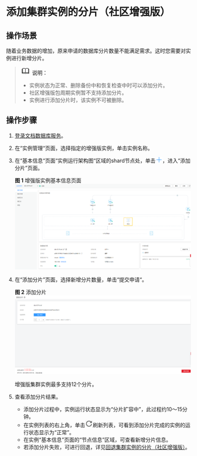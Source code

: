 # 添加集群实例的分片（社区增强版）<a name="zh-cn_topic_increase_shard"></a>

## 操作场景<a name="section34286219201027"></a>

随着业务数据的增加，原来申请的数据库分片数量不能满足需求。这时您需要对实例进行新增分片。

>![](public_sys-resources/icon-note.gif) **说明：**   
>-   实例状态为正常、删除备份中和恢复检查中时可以添加分片。  
>-   社区增强版包周期实例暂不支持添加分片。  
>-   实例进行添加分片时，该实例不可被删除。  

## 操作步骤<a name="section79281543052"></a>

1.  [登录文档数据库服务](https://support.huaweicloud.com/qs-dds/dds_02_0043.html)。
2.  在“实例管理“页面，选择指定的增强版实例，单击实例名称。
3.  在“基本信息“页面“实例运行架构图“区域的shard节点处，单击![](figures/add.png)，进入“添加分片”页面。

    **图 1**  增强版实例基本信息页面<a name="fig715782111367"></a>  
    ![](figures/增强版实例基本信息页面.png "增强版实例基本信息页面")

4.  在“添加分片”页面，选择新增分片数量，单击“提交申请“。

    **图 2**  添加分片<a name="fig590517210398"></a>  
    ![](figures/添加分片.png "添加分片")

    增强版集群实例最多支持12个分片。

5.  查看添加分片结果。
    -   添加分片过程中，实例运行状态显示为“分片扩容中”，此过程约10～15分钟。
    -   在实例列表的右上角，单击![](figures/refresh.png)刷新列表，可看到添加分片完成的实例的运行状态显示为“正常”。
    -   在实例“基本信息”页面的“节点信息”区域，可查看新增分片信息。
    -   若添加分片失败，可进行回退，详见[回退集群实例的分片（社区增强版）](回退集群实例的分片（社区增强版）.md)。


